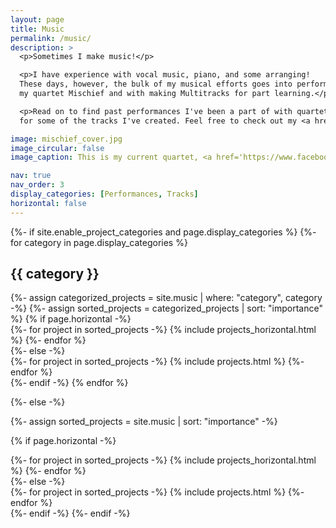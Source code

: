 ```yaml
---
layout: page
title: Music
permalink: /music/
description: >
  <p>Sometimes I make music!</p> 

  <p>I have experience with vocal music, piano, and some arranging! 
  These days, however, the bulk of my musical efforts goes into performing with 
  my quartet Mischief and with making Multitracks for part learning.</p>

  <p>Read on to find past performances I've been a part of with quartets and choruses, and 
  for some of the tracks I've created. Feel free to check out my <a href='https://soundcloud.com/elie-diaz-965006234'>soundcloud</a> for more!</p>

image: mischief_cover.jpg
image_circular: false
image_caption: This is my current quartet, <a href='https://www.facebook.com/Q.Mischief'> Mischief</a>!

nav: true
nav_order: 3
display_categories: [Performances, Tracks]
horizontal: false
---
```


<!-- pages/music.md -->
<div class="projects">
{%- if site.enable_project_categories and page.display_categories %}
  <!-- Display categorized projects -->
  {%- for category in page.display_categories %}
  <h2 class="category">{{ category }}</h2>
  {%- assign categorized_projects = site.music | where: "category", category -%}
  {%- assign sorted_projects = categorized_projects | sort: "importance" %}
  <!-- Generate cards for each project -->
  {% if page.horizontal -%}
  <div class="container">
    <div class="row row-cols-2">
    {%- for project in sorted_projects -%}
      {% include projects_horizontal.html %}
    {%- endfor %}
    </div>
  </div>
  {%- else -%}
  <div class="grid">
    {%- for project in sorted_projects -%}
      {% include projects.html %}
    {%- endfor %}
  </div>
  {%- endif -%}
  {% endfor %}

{%- else -%}
<!-- Display projects without categories -->
  {%- assign sorted_projects = site.music | sort: "importance" -%}
  <!-- Generate cards for each project -->
  {% if page.horizontal -%}
  <div class="container">
    <div class="row row-cols-2">
    {%- for project in sorted_projects -%}
      {% include projects_horizontal.html %}
    {%- endfor %}
    </div>
  </div>
  {%- else -%}
  <div class="grid">
    {%- for project in sorted_projects -%}
      {% include projects.html %}
    {%- endfor %}
  </div>
  {%- endif -%}
{%- endif -%}
</div>
